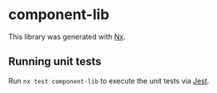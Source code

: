 # component-lib

This library was generated with [Nx](https://nx.dev).

## Running unit tests

Run `nx test component-lib` to execute the unit tests via [Jest](https://jestjs.io).
